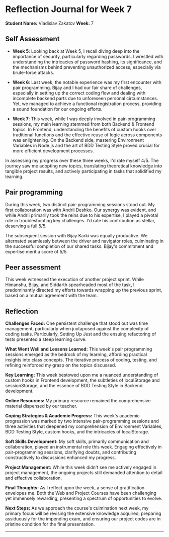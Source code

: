 # Reflection Journal for Week 7

**Student Name:** Vladislav Zakatov
**Week:** 7

## Self Assessment

- **Week 5**: Looking back at Week 5, I recall diving deep into the importance of security, particularly regarding passwords. I wrestled with understanding the intricacies of password hashing, its significance, and the mechanisms behind preventing unauthorized access, especially via brute-force attacks.

- **Week 6**: Last week, the notable experience was my first encounter with pair programming. Bijay and I had our fair share of challenges, especially in setting up the correct coding flow and dealing with incomplete backend parts due to unforeseen personal circumstances. Yet, we managed to achieve a functional registration process, providing a sound foundation for our ongoing efforts.

- **Week 7**: This week, while I was deeply involved in pair-programming sessions, my main learning stemmed from both Backend & Frontend topics. In Frontend, understanding the benefits of custom hooks over traditional functions and the effective reuse of logic across components was enlightening. On the Backend side, mastering Environment Variables in Node.js and the art of BDD Testing Style proved crucial for more efficient development processes.

In assessing my progress over these three weeks, I'd rate myself 4/5. The journey saw me adopting new topics, translating theoretical knowledge into tangible project results, and actively participating in tasks that solidified my learning.

## Pair programming

During this week, two distinct pair-programming sessions stood out. My first collaboration was with Andrii Deshko. Our synergy was evident, and while Andrii primarily took the reins due to his expertise, I played a pivotal role in troubleshooting key challenges. I'd rate his contribution as stellar, deserving a full 5/5. 

The subsequent session with Bijay Karki was equally productive. We alternated seamlessly between the driver and navigator roles, culminating in the successful completion of our shared tasks. Bijay's commitment and expertise merit a score of 5/5.

## Peer assessment

This week witnessed the execution of another project sprint. While Himanshu, Bijay, and Siddarth spearheaded most of the task, I predominantly directed my efforts towards wrapping up the previous sprint, based on a mutual agreement with the team.

## Reflection

**Challenges Faced:** One persistent challenge that stood out was time management, particularly when juxtaposed against the complexity of coding tasks. Particularly, Setting Up Jest and the ensuing refactoring of tests presented a steep learning curve. 

**What Went Well and Lessons Learned:** This week's pair programming sessions emerged as the bedrock of my learning, affording practical insights into class concepts. The iterative process of coding, testing, and refining reinforced my grasp on the topics discussed.

**Key Learning:** This week bestowed upon me a nuanced understanding of custom hooks in Frontend development, the subtleties of localStorage and sessionStorage, and the essence of BDD Testing Style in Backend development.

**Online Resources:** My primary resource remained the comprehensive material dispensed by our teacher.

**Coping Strategies & Academic Progress:** This week's academic progression was marked by two intensive pair-programming sessions and three activities that deepened my comprehension of Environment Variables, BDD Testing Style, custom hooks, and the intricacies of localStorage.

**Soft Skills Development:** My soft skills, primarily communication and collaboration, played an instrumental role this week. Engaging effectively in pair-programming sessions, clarifying doubts, and contributing constructively to discussions enhanced my progress.

**Project Management:** While this week didn't see me actively engaged in project management, the ongoing projects still demanded attention to detail and effective collaboration.

**Final Thoughts:** As I reflect upon the week, a sense of gratification envelopes me. Both the Web and Project Courses have been challenging yet immensely rewarding, presenting a spectrum of opportunities to evolve.

**Next Steps:** As we approach the course's culmination next week, my primary focus will be revising the extensive knowledge acquired, preparing assiduously for the impending exam, and ensuring our project codes are in pristine condition for the final presentation.

---